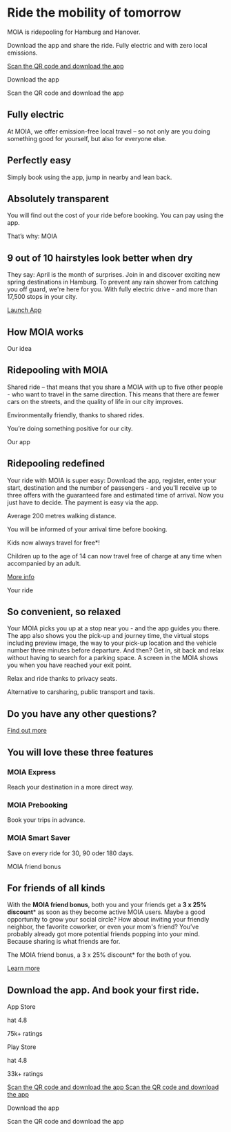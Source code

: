 Ride the mobility of tomorrow
==========

MOIA is ridepooling for Hamburg and Hanover.

Download the app and share the ride. Fully electric and with zero local emissions.

[](https://itunes.apple.com/de/app/moia/id1373271535?mt=8/)

[](https://play.google.com/store/apps/details?id=io.moia.neptune)

[Scan the QR code and download the app ]()

 Download the app

 Scan the QR code and download the app

Fully electric
----------

At MOIA, we offer emission-free local travel – so not only are you doing something good for yourself, but also for everyone else.

Perfectly easy
----------

Simply book using the app, jump in nearby and lean back.

Absolutely transparent
----------

You will find out the cost of your ride before booking. You can pay using the app.

That’s why: MOIA

9 out of 10 hairstyles look better when dry
----------

They say: April is the month of surprises. Join in and discover exciting new spring destinations in Hamburg. To prevent any rain shower from catching you off guard, we're here for you. With fully electric drive - and more than 17,500 stops in your city.

[Launch App](https://moia.go.link/?adj_t=1bk61y15)

How MOIA works
----------

 Our idea

 Ridepooling with MOIA
----------

Shared ride – that means that you share a MOIA with up to five other people - who want to travel in the same direction. This means that there are fewer cars on the streets, and the quality of life in our city improves.

Environmentally friendly, thanks to shared rides.

You’re doing something positive for our city.

 Our app

 Ridepooling redefined
----------

Your ride with MOIA is super easy: Download the app, register, enter your start, destination and the number of passengers - and you'll receive up to three offers with the guaranteed fare and estimated time of arrival. Now you just have to decide. The payment is easy via the app.

Average 200 metres walking distance.

You will be informed of your arrival time before booking.

Kids now always travel for free\*!

Children up to the age of 14 can now travel free of charge at any time when accompanied by an adult.

[More info](https://www.moia.io/en/family)

 Your ride

 So convenient, so relaxed
----------

Your MOIA picks you up at a stop near you - and the app guides you there. The app also shows you the pick-up and journey time, the virtual stops including preview image, the way to your pick-up location and the vehicle number three minutes before departure. And then? Get in, sit back and relax without having to search for a parking space. A screen in the MOIA shows you when you have reached your exit point.

Relax and ride thanks to privacy seats.

Alternative to carsharing, public transport and taxis.

Do you have any other questions?
----------

[Find out more](https://help.moia.io/hc/en-us/articles/360000796149-How-do-I-order-a-trip-)

 You will love these three features
----------

###  MOIA Express  ###

Reach your destination in a more direct way.

[](https://www.moia.io/en/express)

###  MOIA Prebooking  ###

Book your trips in advance.

[](https://www.moia.io/en/prebooking)

###  MOIA Smart Saver  ###

Save on every ride for 30, 90 oder 180 days.

[](https://www.moia.io/en/smart-saver)

MOIA friend bonus

For friends of all kinds
----------

With the **MOIA friend bonus**, both you and your friends get a **3 x 25% discount**\* as soon as they become active MOIA users. Maybe a good opportunity to grow your social circle? How about inviting your friendly neighbor, the favorite coworker, or even your mom's friend? You’ve probably already got more potential friends popping into your mind. Because sharing is what friends are for.

The MOIA friend bonus, a 3 x 25% discount\* for the both of you.

[Learn more](https://www.moia.io/en/friend-bonus)

Download the app. And book your first ride.
----------

App Store

 hat 4.8

75k+ ratings

[](https://itunes.apple.com/de/app/moia/id1373271535?mt=8/)

Play Store

 hat 4.8

33k+ ratings

[](https://play.google.com/store/apps/details?id=io.moia.neptune)

[Scan the QR code and download the app ]() [Scan the QR code and download the app ]()

 Download the app

 Scan the QR code and download the app
